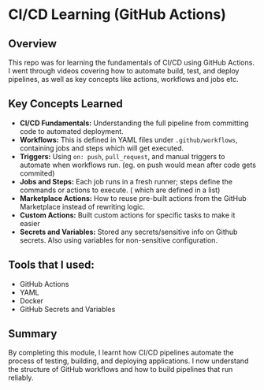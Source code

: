 # CI/CD Learning (GitHub Actions)

## Overview
This repo was for learning the fundamentals of CI/CD using GitHub Actions. I went through videos covering how to automate build, test, and deploy pipelines, as well as key concepts like actions, workflows and jobs etc.

## Key Concepts Learned
- **CI/CD Fundamentals:** Understanding the full pipeline from committing code to automated deployment.  
- **Workflows:** This is defined in YAML files under `.github/workflows`, containing jobs and steps which will get executed. 
- **Triggers:** Using `on: push`, `pull_request`, and manual triggers to automate when workflows run. (eg. on push would mean after code gets commited)  
- **Jobs and Steps:** Each job runs in a fresh runner; steps define the commands or actions to execute.  ( which are defined in a list)
- **Marketplace Actions:** How to reuse pre-built actions from the GitHub Marketplace instead of rewriting logic.  
- **Custom Actions:** Built custom actions for specific tasks to make it easier
- **Secrets and Variables:** Stored any secrets/sensitive info on Github secrets. Also using variables for non-sensitive configuration.   
 

## Tools that I used:
- GitHub Actions  
- YAML  
- Docker  
- GitHub Secrets and Variables  

## Summary
By completing this module, I learnt how CI/CD pipelines automate the process of testing, building, and deploying applications. I now understand the structure of GitHub workflows and how to build pipelines that run reliably.